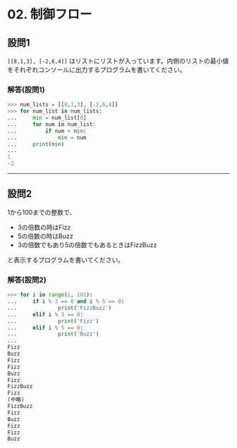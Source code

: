 # 02. 制御フロー

## 設問1

`[[8,1,3], [-2,6,4]]` はリストにリストが入っています。内側のリストの最小値をそれぞれコンソールに出力するプログラムを書いてください。

### 解答(設問1)

```python
>>> num_lists = [[8,1,3], [-2,6,4]]
>>> for num_list in num_lists:
...     min = num_list[0]
...     for num in num_list:
...         if num < min:
...             min = num
...     print(min)
...
1
-2
```

---

## 設問2

1から100までの整数で、

- 3の倍数の時はFizz
- 5の倍数の時はBuzz
- 3の倍数でもあり5の倍数でもあるときはFizzBuzz

と表示するプログラムを書いてください。

### 解答(設問2)

```python
>>> for i in range(1, 101):
...     if i % 3 == 0 and i % 5 == 0:
...             print('FizzBuzz')
...     elif i % 3 == 0:
...             print('Fizz')
...     elif i % 5 == 0:
...             print('Buzz')
... 
Fizz
Buzz
Fizz
Fizz
Buzz
Fizz
FizzBuzz
Fizz
(中略)
FizzBuzz
Fizz
Buzz
Fizz
Fizz
Buzz
```
